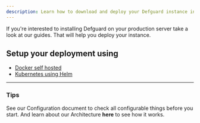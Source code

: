 ```yaml
---
description: Learn how to download and deploy your Defguard instance in few simple steps
---
```


If you're interested to installing Defguard on your production server take a look at our guides.
That will help you deploy your instance.

## Setup your deployment using

- [Docker self hosted]("link")
- [Kubernetes using Helm]("link")

--- 

### Tips
See our Configuration document to check all configurable things before you start.
And learn about our Architecture **here** to see how it works.
